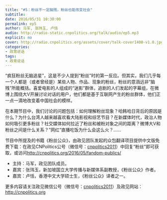```yaml
---
title: "#5：粉丝不一定脑残，粉丝也能改变社会"
subtitle: 
date: 2016/05/31 10:30:00
permalink: ep5
author: 马军, 张玮玉, 卢恬
audio: http://radio-static.cnpolitics.org/talk/audio/ep5.mp3
explicit: no
cover: http://radio.cnpolitics.org/assets/cover/talk-cover1400-v1.0.jpg
categories:
- 政常说话
tags:
- 政常说话
---
```


“疯狂粉丝无脑追星”，这是不少人提到“粉丝”时的第一反应。但其实，我们几乎每一个人都是（或者曾经是）某些人物、作品、现象的粉丝，粉丝的意涵远非“脑残”所能概括。喜爱电影的人组成的“迷影”群体，追剧的人们发起的字幕组，在微博上围绕大V开展讨论对话的用户，他们都是基于互联网产生的粉丝群体，他们正一点一滴地改变着中国社会的模样。

在本期节目中，我们讨论的问题包括：如何理解粉丝现象？哈韩哈日背后的原因是什么？为什么台湾人越来越喜欢看大陆影视和综艺节目？在新媒体时代，政治人物如何吸引更多粉丝？社交媒体如何拉近了粉丝和被粉对象之间的距离？微博大V和粉丝之间是什么关系？”网红“直播吃饭为什么会这么火？……

节目中所提及的书籍《粉丝公众》，由政见团队发起的众包翻译项目提供中文版免费下载：在政见CNPolitics公号（微信号：[cnpolitics2011](http://open.weixin.qq.com/qr/code/?username=cnpolitics2011)）中回复“粉丝”即可获取，或访问<http://cnpolitics.org/2016/05/fandom-publics/>

- 主持：马军，政见团队成员。
- 嘉宾：张玮玉，新加坡国立大学传播与新媒体系副教授，《粉丝公众》作者。
- 嘉宾：卢恬，香港中文大学硕士生，《粉丝公众》译者之一。

更多内容请关注政见微信公号（微信号：[cnpolitics2011](http://open.weixin.qq.com/qr/code/?username=cnpolitics2011)）及政见网站：<http://cnpolitics.org>

